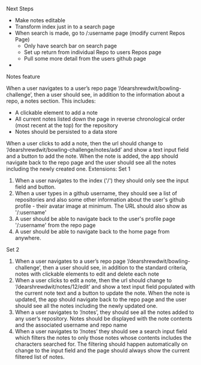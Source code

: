 Next Steps

* Make notes editable
* Transform index just in to a search page
* When search is made, go to /:username page (modify current Repos Page)
  * Only have search bar on search page
  * Set up return from individual Repo to users Repos page
  * Pull some more detail from the users github page
* 

Notes feature

When a user navigates to a user’s repo page ‘/dearshrewdwit/bowling-challenge’, then a user should see, in addition to the information about a repo, a notes section. This includes:
- A clickable element to add a note
- All current notes listed down the page in reverse chronological order (most recent at the top) for the repository
- Notes should be persisted to a data store

When a user clicks to add a note, then the url should change to ‘/dearshrewdwit/bowling-challenge/notes/add’ and show a text input field and a button to add the note. When the note is added, the app should navigate back to the repo page and the user should see all the notes including the newly created one.
Extensions:
Set 1
1. When a user navigates to the index ('/') they should only see the input field and button. 
2. When a user types in a github username, they should see a list of repositories and also some other information about the user's github profile - their avatar image at minimum. The URL should also show as '/:username'
3. A user should be able to navigate back to the user's profile page '/:username' from the repo page 
4. A user should be able to navigate back to the home page from anywhere.

Set 2
1. When a user navigates to a user’s repo page ‘/dearshrewdwit/bowling-challenge’, then a user should see, in addition to the standard criteria, notes with clickable elements to edit and delete each note
2. When a user clicks to edit a note, then the url should change to ‘/dearshrewdwit/notes/12/edit’ and show a text input field populated with the current note text and a button to update the note. When the note is updated, the app should navigate back to the repo page and the user should see all the notes including the newly updated one.
3. When a user navigates to ‘/notes’, they should see all the notes added to any user’s repository. Notes should be displayed with the note contents and the associated username and repo name
4. When a user navigates to ‘/notes’ they should see a search input field which filters the notes to only those notes whose contents includes the characters searched for. The filtering should happen automatically on change to the input field and the page should always show the current filtered list of notes.